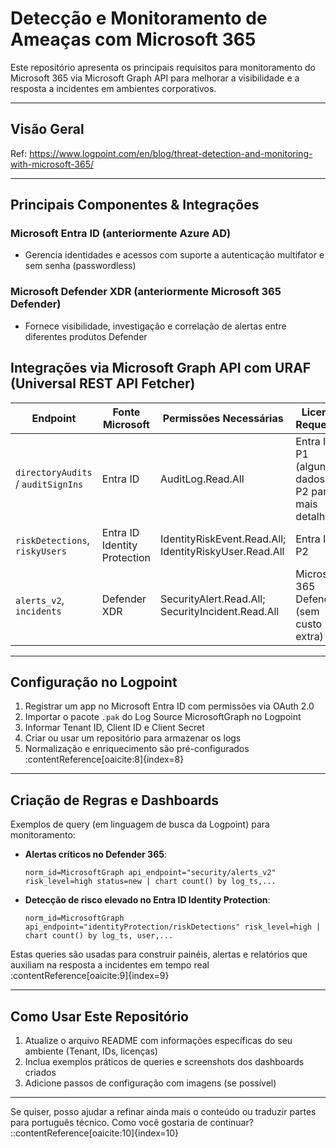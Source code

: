 # Detecção e Monitoramento de Ameaças com Microsoft 365

Este repositório apresenta os principais requisitos para monitoramento do Microsoft 365 via Microsoft Graph API para melhorar a visibilidade e a resposta a incidentes em ambientes corporativos.

---

##  Visão Geral

Ref: https://www.logpoint.com/en/blog/threat-detection-and-monitoring-with-microsoft-365/

---

##  Principais Componentes & Integrações

### Microsoft Entra ID (anteriormente Azure AD)
- Gerencia identidades e acessos com suporte a autenticação multifator e sem senha (passwordless)

### Microsoft Defender XDR (anteriormente Microsoft 365 Defender)
- Fornece visibilidade, investigação e correlação de alertas entre diferentes produtos Defender

##  Integrações via Microsoft Graph API com URAF (Universal REST API Fetcher)



| Endpoint                        | Fonte Microsoft       | Permissões Necessárias                         | Licença Requerida                  |
|---------------------------------|------------------------|------------------------------------------------|------------------------------------|
| `directoryAudits` / `auditSignIns` | Entra ID               | AuditLog.Read.All                              | Entra ID P1 (alguns dados); P2 para mais detalhe  |
| `riskDetections`, `riskyUsers`     | Entra ID Identity Protection | IdentityRiskEvent.Read.All; IdentityRiskyUser.Read.All | Entra ID P2  |
| `alerts_v2`, `incidents`           | Defender XDR           | SecurityAlert.Read.All; SecurityIncident.Read.All | Microsoft 365 Defender (sem custo extra) : |

---

##  Configuração no Logpoint

1. Registrar um app no Microsoft Entra ID com permissões via OAuth 2.0  
2. Importar o pacote `.pak` do Log Source MicrosoftGraph no Logpoint  
3. Informar Tenant ID, Client ID e Client Secret  
4. Criar ou usar um repositório para armazenar os logs  
5. Normalização e enriquecimento são pré-configurados :contentReference[oaicite:8]{index=8}

---

##  Criação de Regras e Dashboards

Exemplos de query (em linguagem de busca da Logpoint) para monitoramento:

- **Alertas críticos no Defender 365**:
    ```text
    norm_id=MicrosoftGraph api_endpoint="security/alerts_v2" risk_level=high status=new | chart count() by log_ts,...
    ```
- **Detecção de risco elevado no Entra ID Identity Protection**:
    ```text
    norm_id=MicrosoftGraph api_endpoint="identityProtection/riskDetections" risk_level=high | chart count() by log_ts, user,...
    ```

Estas queries são usadas para construir painéis, alertas e relatórios que auxiliam na resposta a incidentes em tempo real :contentReference[oaicite:9]{index=9}

---

##  Como Usar Este Repositório

1. Atualize o arquivo README com informações específicas do seu ambiente (Tenant, IDs, licenças)
2. Inclua exemplos práticos de queries e screenshots dos dashboards criados
3. Adicione passos de configuração com imagens (se possível)

---

Se quiser, posso ajudar a refinar ainda mais o conteúdo ou traduzir partes para português técnico. Como você gostaria de continuar?
::contentReference[oaicite:10]{index=10}

